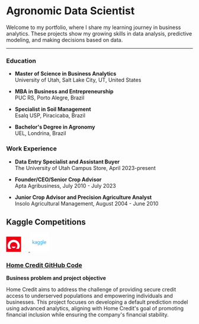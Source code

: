 # Agronomic Data Scientist

Welcome to my portfolio, where I share my learning journey in business analytics. These projects show my growing skills in data analysis, predictive modeling, and making decisions based on data.

------------------------------------------------------------------------
### Education

- **Master of Science in Business Analytics**  
  University of Utah, Salt Lake City, UT, United States  

- **MBA in Business and Entrepreneurship**  
  PUC RS, Porto Alegre, Brazil  

- **Specialist in Soil Management**  
  Esalq USP, Piracicaba, Brazil  

- **Bachelor's Degree in Agronomy**  
  UEL, Londrina, Brazil  

### Work Experience

- **Data Entry Specialist and Assistant Buyer**  
  The University of Utah Campus Store, April 2023-present 

- **Founder/CEO/Senior Crop Advisor**  
  Apta Agribusiness, July 2010 - July 2023  

- **Junior Crop Advisor and Precision Agriculture Analyst**  
  Insolo Agricultural Management, August 2004 - June 2010

## Kaggle Competitions
<p align="left">
   <a href="https://www.kaggle.com/organizations/home-credit-group">
      <img src="images/home_credit_logo.png" alt="Home Credit Logo" style="width: 8%; max-width: 80px; margin-right: 20px; display: inline-block;" />
   </a>
   <a href="https://www.kaggle.com/competitions/home-credit-default-risk">
      <img src="images/kaggle_logo.png" alt="Kaggle Logo" style="width: 10%; max-width: 1000px; display: inline-block;" />
   </a>
</p>


### [Home Credit GitHub Code](https://github.com/kleytonrps/Home_Credit_Project/blob/main/Home_Credit_Kleyton.qmd) 

**Business problem and project objective**

Home Credit aims to address the challenge of providing secure credit access to underserved populations and empowering individuals and businesses. This project focuses on developing a default prediction model using advanced analytics, aligning with Home Credit's goal of promoting financial inclusion while ensuring the company's financial stability.
 

